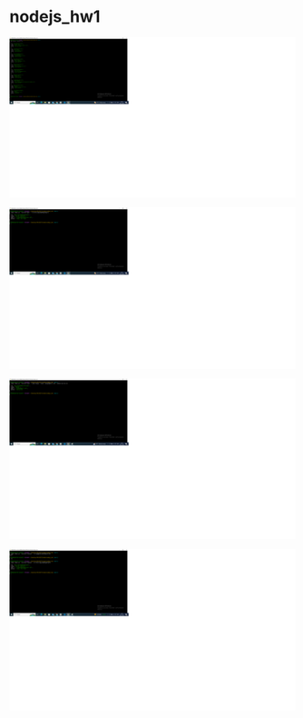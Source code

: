 # nodejs_hw1

!["list"](/images/list.png)

!["list"](/images/get.png)

!["list"](/images/add.png)

!["list"](/images/remove.png)